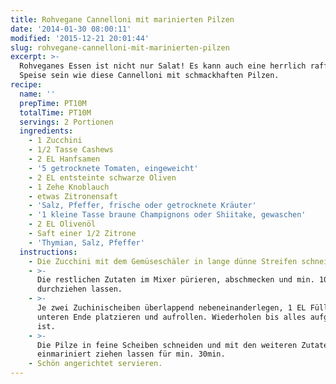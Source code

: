 ```yaml
---
title: Rohvegane Cannelloni mit marinierten Pilzen
date: '2014-01-30 08:00:11'
modified: '2015-12-21 20:01:44'
slug: rohvegane-cannelloni-mit-marinierten-pilzen
excerpt: >-
  Rohveganes Essen ist nicht nur Salat! Es kann auch eine herrlich raffinierte
  Speise sein wie diese Cannelloni mit schmackhaften Pilzen.
recipe:
  name: ''
  prepTime: PT10M
  totalTime: PT10M
  servings: 2 Portionen
  ingredients:
    - 1 Zucchini
    - 1/2 Tasse Cashews
    - 2 EL Hanfsamen
    - '5 getrocknete Tomaten, eingeweicht'
    - 2 EL entsteinte schwarze Oliven
    - 1 Zehe Knoblauch
    - etwas Zitronensaft
    - 'Salz, Pfeffer, frische oder getrocknete Kräuter'
    - '1 kleine Tasse braune Champignons oder Shiitake, gewaschen'
    - 2 EL Olivenöl
    - Saft einer 1/2 Zitrone
    - 'Thymian, Salz, Pfeffer'
  instructions:
    - Die Zucchini mit dem Gemüseschäler in lange dünne Streifen schneiden.
    - >-
      Die restlichen Zutaten im Mixer pürieren, abschmecken und min. 10min
      durchziehen lassen.
    - >-
      Je zwei Zuchinischeiben überlappend nebeneinanderlegen, 1 EL Fülle am
      unteren Ende platzieren und aufrollen. Wiederholen bis alles aufgebraucht
      ist.
    - >-
      Die Pilze in feine Scheiben schneiden und mit den weiteren Zutaten
      einmariniert ziehen lassen für min. 30min.
    - Schön angerichtet servieren.
---
```


[<!-- Image removed (no copyright): cannelloni.jpg -->](https://www.veganblatt.com/i/cannelloni.jpg)
